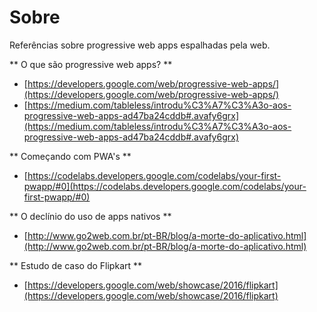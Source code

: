 # Sobre

Referências sobre progressive web apps espalhadas pela web.

** O que são progressive web apps? **
* [https://developers.google.com/web/progressive-web-apps/](https://developers.google.com/web/progressive-web-apps/)
* [https://medium.com/tableless/introdu%C3%A7%C3%A3o-aos-progressive-web-apps-ad47ba24cddb#.avafy6grx](https://medium.com/tableless/introdu%C3%A7%C3%A3o-aos-progressive-web-apps-ad47ba24cddb#.avafy6grx)

** Começando com PWA's **
* [https://codelabs.developers.google.com/codelabs/your-first-pwapp/#0](https://codelabs.developers.google.com/codelabs/your-first-pwapp/#0)

** O declínio do uso de apps nativos **
* [http://www.go2web.com.br/pt-BR/blog/a-morte-do-aplicativo.html](http://www.go2web.com.br/pt-BR/blog/a-morte-do-aplicativo.html)

** Estudo de caso do Flipkart **
* [https://developers.google.com/web/showcase/2016/flipkart](https://developers.google.com/web/showcase/2016/flipkart)
